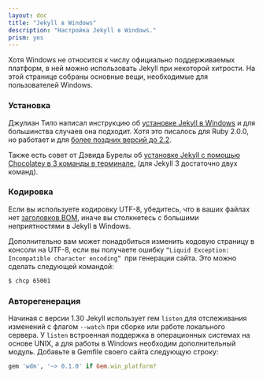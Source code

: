 ```yaml
---
layout: doc
title: "Jekyll в Windows"
description: "Настройка Jekyll в Windows."
prism: yes
---
```


Хотя Windows не относится  к числу официально поддерживаемых платформ, в ней можно использовать Jekyll при некоторой хитрости. На этой странице собраны основные вещи, необходимые для пользователей Windows.

### Установка

Джулиан Тило написал инструкцию об [установке Jekyll в Windows](http://jekyll-windows.juthilo.com/) и для большинства случаев она подходит. Хотя это писалось для Ruby 2.0.0, но работает и для [более поздних версий до 2.2](https://github.com/copiousfreetime/hitimes/issues/40).

Также есть совет от Дэвида Бурелы об [установке Jekyll с помощью Chocolatey в 3 команды в терминале.](https://davidburela.wordpress.com/2015/11/28/easily-install-jekyll-on-windows-with-3-command-prompt-entries-and-chocolatey/) (для Jekyll 3 достаточно двух команд).

### Кодировка

Если вы используете кодировку UTF-8, убедитесь, что в ваших файлах нет [заголовков BOM](https://ru.wikipedia.org/wiki/%D0%9C%D0%B0%D1%80%D0%BA%D0%B5%D1%80_%D0%BF%D0%BE%D1%81%D0%BB%D0%B5%D0%B4%D0%BE%D0%B2%D0%B0%D1%82%D0%B5%D0%BB%D1%8C%D0%BD%D0%BE%D1%81%D1%82%D0%B8_%D0%B1%D0%B0%D0%B9%D1%82%D0%BE%D0%B2), иначе вы столкнетесь с большими неприятностями в Jekyll в Windows.

Дополнительно вам может понадобиться изменить кодовую страницу в консоли на  UTF-8, если вы получаете  ошибку `“Liquid Exception: Incompatible character encoding” `при генерации сайта. Это можно сделать следующей командой:

```bash
$ chcp 65001
```

### Авторегенерация

Начиная с версии 1.30 Jekyll использует гем `listen` для отслеживания изменений с флагом `--watch` при сборке или работе локального сервера. У `listen` встроенная поддержка в операционных системах на основе UNIX, а для работы в  Windows необходим дополнительный модуль. Добавьте в Gemfile своего сайта следующую строку:

```ruby
gem 'wdm', '~> 0.1.0' if Gem.win_platform?
```